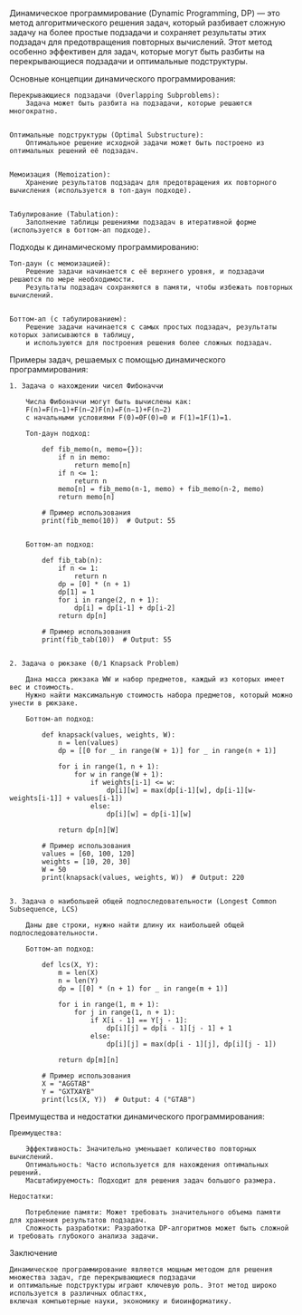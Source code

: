 
Динамическое программирование (Dynamic Programming, DP) — это метод алгоритмического решения задач,
который разбивает сложную задачу на более простые подзадачи и сохраняет результаты этих подзадач
для предотвращения повторных вычислений. Этот метод особенно эффективен для задач,
которые могут быть разбиты на перекрывающиеся подзадачи и оптимальные подструктуры.


Основные концепции динамического программирования:

    Перекрывающиеся подзадачи (Overlapping Subproblems):
        Задача может быть разбита на подзадачи, которые решаются многократно.


    Оптимальные подструктуры (Optimal Substructure):
        Оптимальное решение исходной задачи может быть построено из оптимальных решений её подзадач.


    Мемоизация (Memoization):
        Хранение результатов подзадач для предотвращения их повторного вычисления (используется в топ-даун подходе).


    Табулирование (Tabulation):
        Заполнение таблицы решениями подзадач в итеративной форме (используется в боттом-ап подходе).



Подходы к динамическому программированию:

    Топ-даун (с мемоизацией):
        Решение задачи начинается с её верхнего уровня, и подзадачи решаются по мере необходимости.
        Результаты подзадач сохраняются в памяти, чтобы избежать повторных вычислений.


    Боттом-ап (с табулированием):
        Решение задачи начинается с самых простых подзадач, результаты которых записываются в таблицу,
        и используются для построения решения более сложных подзадач.


Примеры задач, решаемых с помощью динамического программирования:

    1. Задача о нахождении чисел Фибоначчи

        Числа Фибоначчи могут быть вычислены как:
        F(n)=F(n−1)+F(n−2)F(n)=F(n−1)+F(n−2)
        с начальными условиями F(0)=0F(0)=0 и F(1)=1F(1)=1.

        Топ-даун подход:

            def fib_memo(n, memo={}):
                if n in memo:
                    return memo[n]
                if n <= 1:
                    return n
                memo[n] = fib_memo(n-1, memo) + fib_memo(n-2, memo)
                return memo[n]

            # Пример использования
            print(fib_memo(10))  # Output: 55


        Боттом-ап подход:

            def fib_tab(n):
                if n <= 1:
                    return n
                dp = [0] * (n + 1)
                dp[1] = 1
                for i in range(2, n + 1):
                    dp[i] = dp[i-1] + dp[i-2]
                return dp[n]

            # Пример использования
            print(fib_tab(10))  # Output: 55


    2. Задача о рюкзаке (0/1 Knapsack Problem)

        Дана масса рюкзака WW и набор предметов, каждый из которых имеет вес и стоимость.
        Нужно найти максимальную стоимость набора предметов, который можно унести в рюкзаке.

        Боттом-ап подход:

            def knapsack(values, weights, W):
                n = len(values)
                dp = [[0 for _ in range(W + 1)] for _ in range(n + 1)]

                for i in range(1, n + 1):
                    for w in range(W + 1):
                        if weights[i-1] <= w:
                            dp[i][w] = max(dp[i-1][w], dp[i-1][w-weights[i-1]] + values[i-1])
                        else:
                            dp[i][w] = dp[i-1][w]

                return dp[n][W]

            # Пример использования
            values = [60, 100, 120]
            weights = [10, 20, 30]
            W = 50
            print(knapsack(values, weights, W))  # Output: 220


    3. Задача о наибольшей общей подпоследовательности (Longest Common Subsequence, LCS)

        Даны две строки, нужно найти длину их наибольшей общей подпоследовательности.

        Боттом-ап подход:

            def lcs(X, Y):
                m = len(X)
                n = len(Y)
                dp = [[0] * (n + 1) for _ in range(m + 1)]

                for i in range(1, m + 1):
                    for j in range(1, n + 1):
                        if X[i - 1] == Y[j - 1]:
                            dp[i][j] = dp[i - 1][j - 1] + 1
                        else:
                            dp[i][j] = max(dp[i - 1][j], dp[i][j - 1])

                return dp[m][n]

            # Пример использования
            X = "AGGTAB"
            Y = "GXTXAYB"
            print(lcs(X, Y))  # Output: 4 ("GTAB")



Преимущества и недостатки динамического программирования:

    Преимущества:

        Эффективность: Значительно уменьшает количество повторных вычислений.
        Оптимальность: Часто используется для нахождения оптимальных решений.
        Масштабируемость: Подходит для решения задач большого размера.

    Недостатки:

        Потребление памяти: Может требовать значительного объема памяти для хранения результатов подзадач.
        Сложность разработки: Разработка DP-алгоритмов может быть сложной и требовать глубокого анализа задачи.


Заключение

    Динамическое программирование является мощным методом для решения множества задач, где перекрывающиеся подзадачи
    и оптимальные подструктуры играют ключевую роль. Этот метод широко используется в различных областях,
    включая компьютерные науки, экономику и биоинформатику.
